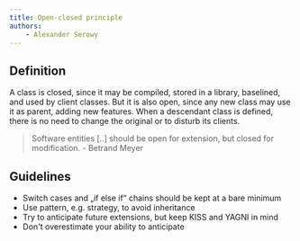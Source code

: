 ```yaml
---
title: Open-closed principle
authors:
    - Alexander Serowy
---
```


## Definition

A class is closed, since it may be compiled, stored in a library, baselined, and used by client classes. But it is also open, since any new class may use it as parent, adding new features. When a descendant class is defined, there is no need to change the original or to disturb its clients.

> Software entities [..] should be open for extension, but closed for modification. - Betrand Meyer

## Guidelines

- Switch cases and „if else if“ chains should be kept at a bare minimum
- Use pattern, e.g. strategy, to avoid inheritance
- Try to anticipate future extensions, but keep KISS and YAGNI in mind
- Don't overestimate your ability to anticipate

